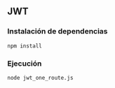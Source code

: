 ## JWT

### Instalación de dependencias
```
npm install
```
### Ejecución
```
node jwt_one_route.js
```